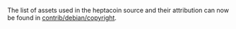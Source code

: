 The list of assets used in the heptacoin source and their attribution can now be found in [contrib/debian/copyright](../contrib/debian/copyright).
